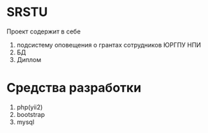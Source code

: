 # SRSTU

Проект содержит в себе 
1. подсистему оповещения о грантах сотрудников ЮРГПУ НПИ
2. БД 
3. Диплом
# Средства разработки 
1. php(yii2)
2. bootstrap
3. mysql
